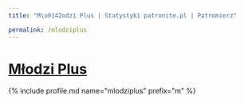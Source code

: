 ```yaml
---
title: "M\u0142odzi Plus | Statystyki patronite.pl | Patromierz"

permalink: /mlodziplus
---
```


# [Młodzi Plus](https://patronite.pl/mlodziplus)

{% include profile.md name="mlodziplus" prefix="m" %}
